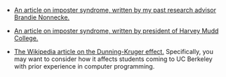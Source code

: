 * [An article on imposter syndrome, written by my past research advisor Brandie Nonnecke.](https://medium.com/@BNonnecke/grit-brains-confidence-how-to-move-past-inferiority-complex-in-academia-cff4aec655d)



* [An article on imposter syndrome, written by president of Harvey Mudd College.](http://www.slate.com/articles/technology/future_tense/2014/03/imposter_syndrome_how_the_president_of_harvey_mudd_college_copes.html)



* [The Wikipedia article on the Dunning-Kruger effect.](https://en.wikipedia.org/wiki/Dunning–Kruger_effect) Specifically, you may want to consider how it affects students coming to UC Berkeley with prior experience in computer programming.